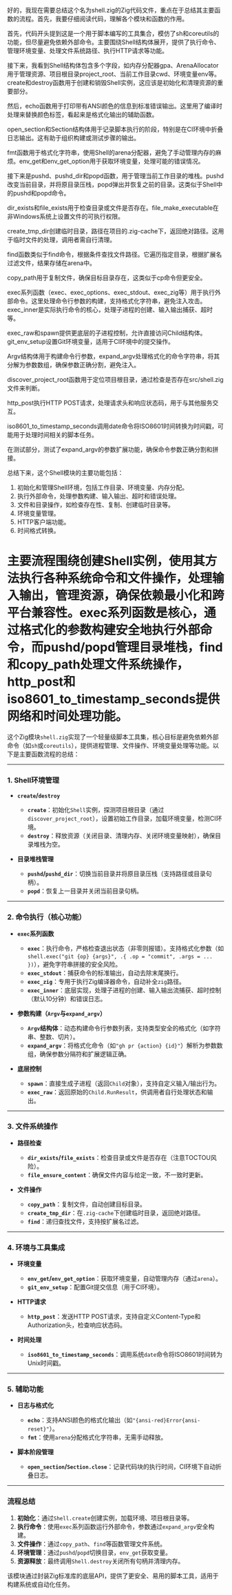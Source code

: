 好的，我现在需要总结这个名为shell.zig的Zig代码文件，重点在于总结其主要函数的流程。首先，我要仔细阅读代码，理解各个模块和函数的作用。

首先，代码开头提到这是一个用于脚本编写的工具集合，模仿了sh和coreutils的功能，但尽量避免依赖外部命令。主要围绕Shell结构体展开，提供了执行命令、管理环境变量、处理文件系统路径、执行HTTP请求等功能。

接下来，我看到Shell结构体包含多个字段，如内存分配器gpa、ArenaAllocator用于管理资源、项目根目录project_root、当前工作目录cwd、环境变量env等。create和destroy函数用于创建和销毁Shell实例，这应该是初始化和清理资源的重要部分。

然后，echo函数用于打印带有ANSI颜色的信息到标准错误输出。这里用了编译时处理来替换颜色标签，看起来是格式化输出的辅助函数。

open_section和Section结构体用于记录脚本执行的阶段，特别是在CI环境中折叠日志输出。这有助于组织构建或测试步骤的输出。

fmt函数用于格式化字符串，使用Shell的arena分配器，避免了手动管理内存的麻烦。env_get和env_get_option用于获取环境变量，处理可能的错误情况。

接下来是pushd、pushd_dir和popd函数，用于管理当前工作目录的堆栈。pushd改变当前目录，并将原目录压栈，popd弹出并恢复之前的目录。这类似于Shell中的pushd和popd命令。

dir_exists和file_exists用于检查目录或文件是否存在。file_make_executable在非Windows系统上设置文件的可执行权限。

create_tmp_dir创建临时目录，路径在项目的.zig-cache下，返回绝对路径。这用于临时文件的处理，调用者需自行清理。

find函数类似于find命令，根据条件查找文件路径。它遍历指定目录，根据扩展名过滤文件，结果存储在arena中。

copy_path用于复制文件，确保目标目录存在，这类似于cp命令但更安全。

exec系列函数（exec、exec_options、exec_stdout、exec_zig等）用于执行外部命令。这里处理命令行参数的构建，支持格式化字符串，避免注入攻击。exec_inner是实际执行命令的核心，处理子进程的创建、输入输出捕获、超时等。

exec_raw和spawn提供更底层的子进程控制，允许直接访问Child结构体。git_env_setup设置Git环境变量，适用于CI环境中的提交操作。

Argv结构体用于构建命令行参数，expand_argv处理格式化的命令字符串，将其分解为参数数组，确保参数正确分割，避免注入。

discover_project_root函数用于定位项目根目录，通过检查是否存在src/shell.zig文件来判断。

http_post执行HTTP POST请求，处理请求头和响应状态码，用于与其他服务交互。

iso8601_to_timestamp_seconds调用date命令将ISO8601时间转换为时间戳，可能用于处理时间相关的脚本任务。

在测试部分，测试了expand_argv的参数扩展功能，确保命令参数正确分割和拼接。

总结下来，这个Shell模块的主要功能包括：

1. 初始化和管理Shell环境，包括工作目录、环境变量、内存分配。
2. 执行外部命令，处理参数构建、输入输出、超时和错误处理。
3. 文件和目录操作，如检查存在性、复制、创建临时目录等。
4. 环境变量管理。
5. HTTP客户端功能。
6. 时间格式转换。

主要流程围绕创建Shell实例，使用其方法执行各种系统命令和文件操作，处理输入输出，管理资源，确保依赖最小化和跨平台兼容性。exec系列函数是核心，通过格式化的参数构建安全地执行外部命令，而pushd/popd管理目录堆栈，find和copy_path处理文件系统操作，http_post和iso8601_to_timestamp_seconds提供网络和时间处理功能。
================================================
这个Zig模块`shell.zig`实现了一个轻量级脚本工具集，核心目标是避免依赖外部命令（如`sh`或`coreutils`），提供进程管理、文件操作、环境变量处理等功能。以下是主要函数流程的总结：

---

### **1. Shell环境管理**
- **`create`/`destroy`**  
  - **`create`**：初始化`Shell`实例，探测项目根目录（通过`discover_project_root`），设置初始工作目录，加载环境变量，检测CI环境。  
  - **`destroy`**：释放资源（关闭目录、清理内存、关闭环境变量映射），确保目录堆栈为空。

- **目录堆栈管理**  
  - **`pushd`/`pushd_dir`**：切换当前目录并将原目录压栈（支持路径或目录句柄）。  
  - **`popd`**：恢复上一目录并关闭当前目录句柄。  

---

### **2. 命令执行（核心功能）**
- **`exec`系列函数**  
  - **`exec`**：执行命令，严格检查退出状态（非零则报错）。支持格式化参数（如`shell.exec("git {op} {args}", .{ .op = "commit", .args = ... })`），避免字符串拼接的安全风险。  
  - **`exec_stdout`**：捕获命令的标准输出，自动去除末尾换行。  
  - **`exec_zig`**：专用于执行Zig编译器命令，自动补全`zig`路径。  
  - **`exec_inner`**：底层实现，处理子进程的创建、输入输出流捕获、超时控制（默认10分钟）和错误日志。  

- **参数构建（`Argv`与`expand_argv`）**  
  - **`Argv`结构体**：动态构建命令行参数列表，支持类型安全的格式化（如字符串、整数、切片）。  
  - **`expand_argv`**：将格式化命令（如`"gh pr {action} {id}"`）解析为参数数组，确保参数分隔符和扩展逻辑正确。  

- **底层控制**  
  - **`spawn`**：直接生成子进程（返回`Child`对象），支持自定义输入/输出行为。  
  - **`exec_raw`**：返回原始的`Child.RunResult`，供调用者自行处理状态和输出。  

---

### **3. 文件系统操作**
- **路径检查**  
  - **`dir_exists`/`file_exists`**：检查目录或文件是否存在（注意TOCTOU风险）。  
  - **`file_ensure_content`**：确保文件内容与给定一致，不一致时更新。  

- **文件操作**  
  - **`copy_path`**：复制文件，自动创建目标目录。  
  - **`create_tmp_dir`**：在`.zig-cache`下创建临时目录，返回绝对路径。  
  - **`find`**：递归查找文件，支持按扩展名过滤。  

---

### **4. 环境与工具集成**
- **环境变量**  
  - **`env_get`/`env_get_option`**：获取环境变量，自动管理内存（通过`arena`）。  
  - **`git_env_setup`**：配置Git提交信息（用于CI环境）。  

- **HTTP请求**  
  - **`http_post`**：发送HTTP POST请求，支持自定义Content-Type和Authorization头，检查响应状态码。  

- **时间处理**  
  - **`iso8601_to_timestamp_seconds`**：调用系统`date`命令将ISO8601时间转为Unix时间戳。  

---

### **5. 辅助功能**
- **日志与格式化**  
  - **`echo`**：支持ANSI颜色的格式化输出（如`"{ansi-red}Error{ansi-reset}"`）。  
  - **`fmt`**：使用`arena`分配格式化字符串，无需手动释放。  

- **脚本阶段管理**  
  - **`open_section`/`Section.close`**：记录代码块的执行时间，CI环境下自动折叠日志。  

---

### **流程总结**
1. **初始化**：通过`Shell.create`创建实例，加载环境、项目根目录等。  
2. **执行命令**：使用`exec`系列函数运行外部命令，参数通过`expand_argv`安全构建。  
3. **文件操作**：通过`copy_path`、`find`等函数管理文件系统。  
4. **环境管理**：通过`pushd`/`popd`切换目录，`env_get`获取变量。  
5. **资源释放**：最终调用`Shell.destroy`关闭所有句柄并清理内存。  

该模块通过封装Zig标准库的底层API，提供了更安全、易用的脚本工具，适用于构建系统或自动化任务。